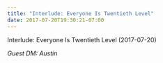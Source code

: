 ```yaml
---
title: "Interlude: Everyone Is Twentieth Level"
date: 2017-07-20T19:30:21-07:00
---
```


Interlude: Everyone Is Twentieth Level (2017-07-20)

_Guest DM: Austin_
